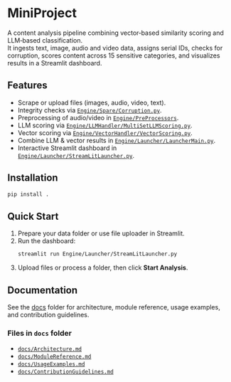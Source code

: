 # MiniProject

A content analysis pipeline combining vector‐based similarity scoring and LLM‐based classification.  
It ingests text, image, audio and video data, assigns serial IDs, checks for corruption, scores content across 15 sensitive categories, and visualizes results in a Streamlit dashboard.

## Features

- Scrape or upload files (images, audio, video, text).
- Integrity checks via [`Engine/Spare/Corruption.py`](Engine/Spare/Corruption.py).
- Preprocessing of audio/video in [`Engine/PreProcessors`](Engine/PreProcessors/).
- LLM scoring via [`Engine/LLMHandler/MultiSetLLMScoring.py`](Engine/LLMHandler/MultiSetLLMScoring.py).
- Vector scoring via [`Engine/VectorHandler/VectorScoring.py`](Engine/VectorHandler/VectorScoring.py).
- Combine LLM & vector results in [`Engine/Launcher/LauncherMain.py`](Engine/Launcher/LauncherMain.py).
- Interactive Streamlit dashboard in [`Engine/Launcher/StreamLitLauncher.py`](Engine/Launcher/StreamLitLauncher.py).

## Installation

```sh
pip install .
```

## Quick Start

1. Prepare your data folder or use file uploader in Streamlit.
2. Run the dashboard:
    ```sh
    streamlit run Engine/Launcher/StreamLitLauncher.py
    ```
3. Upload files or process a folder, then click **Start Analysis**.

## Documentation

See the [docs](docs/) folder for architecture, module reference, usage examples, and contribution guidelines.

### Files in `docs` folder

- [`docs/Architecture.md`](docs/architecture.md)
- [`docs/ModuleReference.md`](docs/modules.md)
- [`docs/UsageExamples.md`](docs/usage.md)
- [`docs/ContributionGuidelines.md`](CONTRIBUTING.md)
